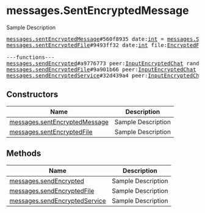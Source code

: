 # messages.SentEncryptedMessage

Sample Description

<pre>
<a href="../constructor/messages.sentEncryptedMessage.md">messages.sentEncryptedMessage</a>#560f8935 date:<a href="../type/int.md">int</a> = <a href="../type/messages.SentEncryptedMessage.md">messages.SentEncryptedMessage</a>;
<a href="../constructor/messages.sentEncryptedFile.md">messages.sentEncryptedFile</a>#9493ff32 date:<a href="../type/int.md">int</a> file:<a href="../type/EncryptedFile.md">EncryptedFile</a> = <a href="../type/messages.SentEncryptedMessage.md">messages.SentEncryptedMessage</a>;

---functions---
<a href="../method/messages.sendEncrypted.md">messages.sendEncrypted</a>#a9776773 peer:<a href="../type/InputEncryptedChat.md">InputEncryptedChat</a> random_id:<a href="../type/long.md">long</a> data:<a href="../type/bytes.md">bytes</a> = <a href="../type/messages.SentEncryptedMessage.md">messages.SentEncryptedMessage</a>;
<a href="../method/messages.sendEncryptedFile.md">messages.sendEncryptedFile</a>#9a901b66 peer:<a href="../type/InputEncryptedChat.md">InputEncryptedChat</a> random_id:<a href="../type/long.md">long</a> data:<a href="../type/bytes.md">bytes</a> file:<a href="../type/InputEncryptedFile.md">InputEncryptedFile</a> = <a href="../type/messages.SentEncryptedMessage.md">messages.SentEncryptedMessage</a>;
<a href="../method/messages.sendEncryptedService.md">messages.sendEncryptedService</a>#32d439a4 peer:<a href="../type/InputEncryptedChat.md">InputEncryptedChat</a> random_id:<a href="../type/long.md">long</a> data:<a href="../type/bytes.md">bytes</a> = <a href="../type/messages.SentEncryptedMessage.md">messages.SentEncryptedMessage</a>;
</pre>

## Constructors

| Name | Description |
|------|-------------|
| [messages.sentEncryptedMessage](../constructor/messages.sentEncryptedMessage.md) | Sample Description |
| [messages.sentEncryptedFile](../constructor/messages.sentEncryptedFile.md) | Sample Description |

## Methods

| Name | Description |
|------|-------------|
| [messages.sendEncrypted](../method/messages.sendEncrypted.md) | Sample Description |
| [messages.sendEncryptedFile](../method/messages.sendEncryptedFile.md) | Sample Description |
| [messages.sendEncryptedService](../method/messages.sendEncryptedService.md) | Sample Description |
